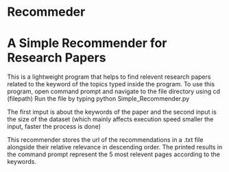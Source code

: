 # Recommeder
# A Simple Recommender for Research Papers
This is a lightweight program that helps to find relevent research papers related to the keyword of the topics typed inside the program.
To use this program, open command prompt and navigate to the file directory using cd (filepath)
Run the file by typing python Simple_Recommender.py

The first imput is about the keywords of the paper and the second input is the size of the dataset (which mainly affects execution speed
smaller the input, faster the process is done)

This recommender stores the url of the recommendations in a .txt file alongside their relative relevance in descending order.
The printed results in the command prompt represent the 5 most relevent pages according to the keywords.
